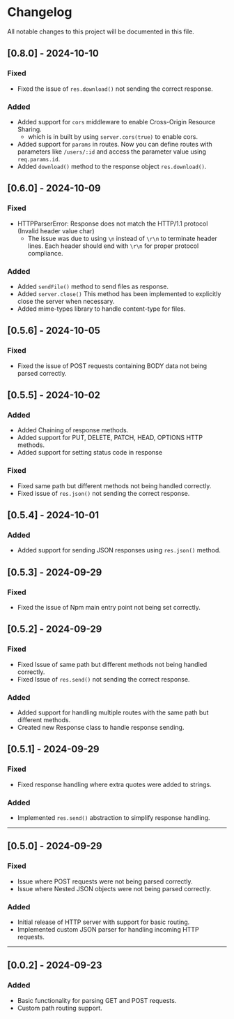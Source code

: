 # Changelog

All notable changes to this project will be documented in this file.

## [0.8.0] - 2024-10-10

### Fixed

- Fixed the issue of `res.download()` not sending the correct response.

### Added

- Added support for `cors` middleware to enable Cross-Origin Resource Sharing.
  - which is in built by using `server.cors(true)` to enable cors.
- Added support for `params` in routes. Now you can define routes with parameters like `/users/:id` and access the parameter value using `req.params.id`.
- Added `download()` method to the response object `res.download()`.

## [0.6.0] - 2024-10-09

### Fixed

- HTTPParserError: Response does not match the HTTP/1.1 protocol (Invalid header value char)
  - The issue was due to using `\n` instead of `\r\n` to terminate header lines. Each header should end with `\r\n` for proper protocol compliance.

### Added

- Added `sendFile()` method to send files as response.
- Added `server.close()` This method has been implemented to explicitly close the server when necessary.
- Added mime-types library to handle content-type for files.

## [0.5.6] - 2024-10-05

### Fixed

- Fixed the issue of POST requests containing BODY data not being parsed correctly.

## [0.5.5] - 2024-10-02

### Added

- Added Chaining of response methods.
- Added support for PUT, DELETE, PATCH, HEAD, OPTIONS HTTP methods.
- Added support for setting status code in response

### Fixed

- Fixed same path but different methods not being handled correctly.
- Fixed issue of `res.json()` not sending the correct response.

## [0.5.4] - 2024-10-01

### Added

- Added support for sending JSON responses using `res.json()` method.

## [0.5.3] - 2024-09-29

### Fixed

- Fixed the issue of Npm main entry point not being set correctly.

## [0.5.2] - 2024-09-29

### Fixed

- Fixed Issue of same path but different methods not being handled correctly.
- Fixed Issue of `res.send()` not sending the correct response.

### Added

- Added support for handling multiple routes with the same path but different methods.
- Created new Response class to handle response sending.

## [0.5.1] - 2024-09-29

### Fixed

- Fixed response handling where extra quotes were added to strings.

### Added

- Implemented `res.send()` abstraction to simplify response handling.

---

## [0.5.0] - 2024-09-29

### Fixed

- Issue where POST requests were not being parsed correctly.
- Issue where Nested JSON objects were not being parsed correctly.

### Added

- Initial release of HTTP server with support for basic routing.
- Implemented custom JSON parser for handling incoming HTTP requests.

---

## [0.0.2] - 2024-09-23

### Added

- Basic functionality for parsing GET and POST requests.
- Custom path routing support.
